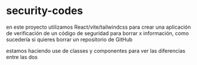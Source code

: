 # security-codes


en este proyecto utilizamos React/vite/tailwindcss para crear una aplicación de verificación de un código de seguridad para borrar x información, como sucedería si quieres borrar un repositorio de GitHub


estamos haciendo use de classes y componentes para ver las diferencias entre las dos

